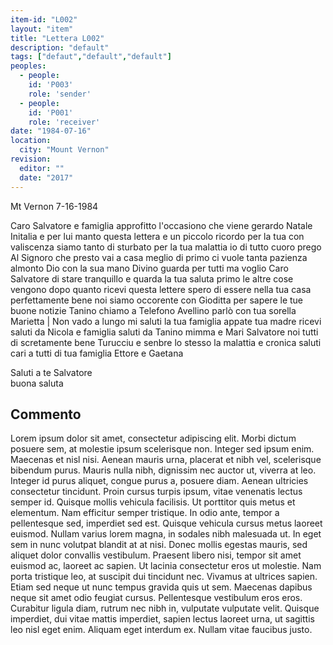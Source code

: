 ```yaml
---
item-id: "L002"
layout: "item"
title: "Lettera L002"
description: "default"
tags: ["defaut","default","default"]
peoples:
  - people: 
    id: 'P003' 
    role: 'sender'
  - people: 
    id: 'P001' 
    role: 'receiver'
date: "1984-07-16"
location:
  city: "Mount Vernon"
revision:
  editor: ""
  date: "2017"
---
```


Mt Vernon 7-16-1984  

Caro Salvatore e famiglia  approfitto l'occasiono che viene  gerardo Natale Initalia e per  lui manto questa lettera e un  piccolo ricordo per la tua con  valiscenza siamo tanto di  sturbato per la tua malattia  io di tutto cuoro prego Al  Signoro che presto vai a casa  meglio di primo ci vuole  tanta pazienza almonto Dio  con la sua mano Divino  guarda per tutti ma voglio  Caro Salvatore  di stare tranquillo e quarda la  tua saluta primo le altre cose  vengono dopo quanto ricevi  questa lettere spero di essere nella  tua casa perfettamente bene  noi siamo occorente con Gioditta  per sapere le tue buone notizie  Tanino chiamo a Telefono Avellino  parlò con tua sorella Marietta | Non vado a lungo mi saluti  la tua famiglia appate tua  madre ricevi saluti da Nicola  e famiglia saluti da Tanino  mimma e Mari Salvatore  noi tutti di scretamente  bene Turucciu e senbre  lo stesso la malattia  e cronica saluti cari  a tutti di tua famiglia  Ettore e Gaetana  

Saluti a te  Salvatore  
buona saluta

## Commento



Lorem ipsum dolor sit amet, consectetur adipiscing elit. Morbi dictum posuere sem, at molestie ipsum scelerisque non. Integer sed ipsum enim. Maecenas et nisl nisi. Aenean mauris urna, placerat et nibh vel, scelerisque bibendum purus. Mauris nulla nibh, dignissim nec auctor ut, viverra at leo. Integer id purus aliquet, congue purus a, posuere diam. Aenean ultricies consectetur tincidunt. Proin cursus turpis ipsum, vitae venenatis lectus semper id. Quisque mollis vehicula facilisis. Ut porttitor quis metus et elementum. Nam efficitur semper tristique. In odio ante, tempor a pellentesque sed, imperdiet sed est. Quisque vehicula cursus metus laoreet euismod. Nullam varius lorem magna, in sodales nibh malesuada ut. In eget sem in nunc volutpat blandit at at nisi.
Donec mollis egestas mauris, sed aliquet dolor convallis vestibulum. Praesent libero nisi, tempor sit amet euismod ac, laoreet ac sapien. Ut lacinia consectetur eros ut molestie. Nam porta tristique leo, at suscipit dui tincidunt nec. Vivamus at ultrices sapien. Etiam sed neque ut nunc tempus gravida quis ut sem. Maecenas dapibus neque sit amet odio feugiat cursus. Pellentesque vestibulum eros eros. Curabitur ligula diam, rutrum nec nibh in, vulputate vulputate velit. Quisque imperdiet, dui vitae mattis imperdiet, sapien lectus laoreet urna, ut sagittis leo nisl eget enim. Aliquam eget interdum ex. Nullam vitae faucibus justo. 

